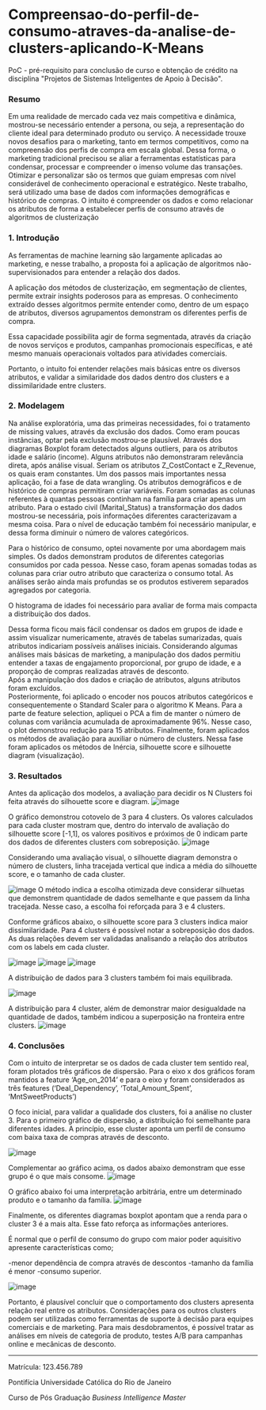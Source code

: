 # Compreensao-do-perfil-de-consumo-atraves-da-analise-de-clusters-aplicando-K-Means
PoC  - pré-requisito para conclusão de curso e obtenção de crédito na disciplina "Projetos de Sistemas Inteligentes de Apoio à Decisão".
### Resumo
Em uma realidade de mercado cada vez mais competitiva e dinâmica, mostrou-se necessário entender a persona, ou seja, a representação do cliente ideal para determinado produto ou serviço. A necessidade trouxe novos desafios para o marketing, tanto em termos competitivos, como na compreensão dos perfis de compra em escala global. Dessa forma, o marketing tradicional precisou se aliar a ferramentas estatísticas para condensar, processar e compreender o imenso volume das transações. Otimizar e personalizar são os termos que guiam empresas com nível considerável de conhecimento operacional e estratégico. Neste trabalho, será utilizado uma base de dados com informações demográficas e histórico de compras. O intuito é compreender os dados e como relacionar os atributos de forma a estabelecer perfis de consumo através de algoritmos de clusterização

### 1. Introdução
As ferramentas de machine learning são largamente aplicadas ao marketing, e nesse trabalho, a proposta foi a aplicação de algoritmos não-supervisionados para entender a relação dos dados.

A aplicação dos métodos de clusterização, em segmentação de clientes, permite extrair insights poderosos para as empresas. O conhecimento extraído desses algoritmos permite entender como, dentro de um espaço de atributos, diversos agrupamentos demonstram os diferentes perfis de compra. 

Essa capacidade possibilita agir de forma segmentada, através da criação de novos serviços e produtos, campanhas promocionais específicas, e até mesmo manuais operacionais voltados para atividades comerciais.

Portanto, o intuito foi entender relações mais básicas entre os diversos atributos, e validar a similaridade dos dados dentro dos clusters e a dissimilaridade entre clusters.  


### 2. Modelagem
Na análise exploratória, uma das primeiras necessidades, foi o tratamento de missing values, através da exclusão dos dados. Como eram poucas instâncias, optar pela exclusão mostrou-se plausível. Através dos diagramas Boxplot foram detectados alguns outliers, para os atributos idade e salário (income). Alguns atributos não demonstraram relevância direta, após análise visual. Seriam os atributos Z_CostContact e Z_Revenue, os quais eram constantes.
Um dos passos mais importantes nessa aplicação, foi a fase de data wrangling. Os atributos demográficos e de histórico de compras permitiram criar variáveis. Foram somadas as colunas referentes à quantas pessoas continham na família para criar apenas um atributo. Para o estado civil (Marital_Status) a transformação dos dados mostrou-se necessária, pois informações diferentes caracterizavam a mesma coisa. Para o nível de educação também foi necessário manipular, e dessa forma diminuir o número de valores categóricos.

Para o histórico de consumo, optei novamente por uma abordagem mais simples. Os dados demonstram produtos de diferentes categorias consumidos por cada pessoa. Nesse caso, foram apenas somadas todas as colunas para criar outro atributo que caracteriza o consumo total. As análises serão ainda mais profundas se os produtos estiverem separados agregados por categoria.

O histograma de idades foi necessário para avaliar de forma mais compacta a distribuição dos dados.

Dessa forma ficou mais fácil condensar os dados em grupos de idade e assim visualizar numericamente, através de tabelas sumarizadas, quais atributos indicariam possíveis análises iniciais.
Considerando algumas análises mais básicas de marketing, a manipulação dos dados permitiu entender a taxas de engajamento proporcional, por grupo de idade, e a proporção de compras realizadas através de desconto.  
Após a manipulação dos dados e criação de atributos, alguns atributos foram excluídos.  
Posteriormente, foi aplicado o encoder nos poucos atributos categóricos e consequentemente o Standard Scaler para o algoritmo K Means. Para a parte de feature selection, apliquei o PCA a fim de manter o número de colunas com variância acumulada de aproximadamente 96%. Nesse caso, o plot demonstrou redução para 15 atributos. 
Finalmente, foram aplicados os métodos de avaliação para auxiliar o número de clusters. Nessa fase foram aplicados os métodos de Inércia, silhouette score e silhouette diagram (visualização).


### 3. Resultados
Antes da aplicação dos modelos, a avaliação para decidir os N Clusters foi feita através do silhouette score e diagram.
![image](https://github.com/user-attachments/assets/3d85da0e-ef09-47c9-880b-039a0ca82fdd)

O gráfico demonstrou cotovelo de 3 para 4 clusters. Os valores calculados para cada cluster mostram que, dentro do intervalo de avaliação do silhouette score [-1,1], os valores positivos e próximos de 0 indicam parte dos dados de diferentes clusters com sobreposição. 
![image](https://github.com/user-attachments/assets/ef5e850b-fbf4-4b65-a128-be85686f957a)

Considerando uma avaliação visual, o silhouette diagram demonstra o número de clusters, linha tracejada vertical que indica a média do silhouette score, e o tamanho de cada cluster.

![image](https://github.com/user-attachments/assets/8e50830b-1d6b-4a2a-b436-96602eaab314)
O método indica a escolha otimizada deve considerar silhuetas que demonstrem quantidade de dados semelhante e que passem da linha tracejada. Nesse caso, a escolha foi reforçada para 3 e 4 clusters.

Conforme gráficos abaixo, o silhouette score para 3 clusters indica maior dissimilaridade. Para 4 clusters é possível notar a sobreposição dos dados. As duas relações devem ser validadas analisando a relação dos atributos com os labels em cada cluster.

![image](https://github.com/user-attachments/assets/029456fe-7442-4455-ad80-63fe1d9b03ad)
![image](https://github.com/user-attachments/assets/f6174191-b58e-4bec-88e5-0c5fb4fb656f)
![image](https://github.com/user-attachments/assets/62c34a1d-23dc-4b99-b4a5-c59d70950e10)

A distribuição de dados para 3 clusters também foi mais equilibrada.

![image](https://github.com/user-attachments/assets/d645cbe0-8cf6-4381-a6bc-8c1b7cd40da5)

A distribuição para 4 cluster, além de demonstrar maior desigualdade na quantidade de dados, também indicou a superposição na fronteira entre clusters.
![image](https://github.com/user-attachments/assets/f6df721d-194f-4aba-9ca3-4181fffa33b1)


### 4. Conclusões

Com o intuito de interpretar se os dados de cada cluster tem sentido real, foram plotados três gráficos de dispersão. Para o eixo x dos gráficos foram mantidos a feature ‘Age_on_2014’ e para o eixo y foram considerados as três features (‘Deal_Dependency’, ‘Total_Amount_Spent’, ‘MntSweetProducts’)

O foco inicial, para validar a qualidade dos clusters, foi a análise no cluster 3.
Para o primeiro gráfico de dispersão, a distribuição foi semelhante para diferentes idades. A princípio, esse cluster aponta um perfil de consumo com baixa taxa de compras através de desconto.

![image](https://github.com/user-attachments/assets/a22ce8fc-adc9-41f0-b153-c164da94ac7d)

Complementar ao gráfico acima, os dados abaixo demonstram que esse grupo é o que mais consome.
![image](https://github.com/user-attachments/assets/0a4854d9-293d-4b81-8a0e-9bd6e098cb94)

O gráfico abaixo foi uma interpretação arbitrária, entre um determinado produto e o tamanho da família.
![image](https://github.com/user-attachments/assets/f60bede4-1ddc-4138-ad00-0fabb7150a94)

Finalmente, os diferentes diagramas boxplot apontam que a renda para o cluster 3 é a mais alta. Esse fato reforça as informações anteriores. 

É normal que o perfil de consumo do grupo com maior poder aquisitivo apresente características como; 

-menor dependência de compra através de descontos
-tamanho da família é menor
-consumo superior.

![image](https://github.com/user-attachments/assets/82a85128-6f8e-4861-b157-3789be6444c6)

Portanto, é plausível concluir que o comportamento dos clusters apresenta relação real entre os atributos. Considerações para os outros clusters podem ser utilizadas como ferramentas de suporte à decisão para equipes comerciais e de marketing. Para mais desdobramentos, é possível tratar as análises em níveis de categoria de produto, testes A/B para campanhas online e mecânicas de desconto. 

---

Matrícula: 123.456.789

Pontifícia Universidade Católica do Rio de Janeiro

Curso de Pós Graduação *Business Intelligence Master*




